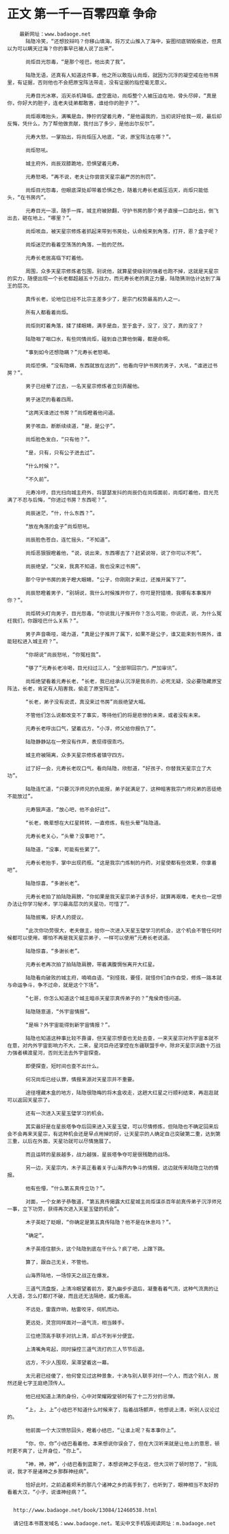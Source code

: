 # 正文 第一千一百零四章 争命
        最新网址：www.badaoge.net
          陆隐冷笑，“还想狡辩吗？你移山填海，将万丈山推入了海中，妄图彻底销毁痕迹，但真以为可以瞒天过海？你的事早已被人说了出来”。
      
          尚炬目光怨毒，“是那个哑巴，他出卖了我”。
      
          陆隐无语，还真有人知道这件事，他之所以敢指认尚炬，就因为沉浮的凝空戒在他书房里，有证据，否则他也不会把原宝阵法带走，没有证据的指控毫无意义。
      
          元寿目光冰寒，滔天杀机降临，虚空震动，尚炬整个人被压迫在地，骨头尽碎，“真是你，你好大的胆子，连老夫徒弟都敢害，谁给你的胆子？”。
      
          尚炬艰难抬头，满嘴是血，狰狞的望着元寿，“是他逼我的，当初说好给我一观，最后却反悔，凭什么，为了帮他做贡献，我付出了多少，是他出尔反尔”。
      
          元寿大怒，一掌拍出，将尚炬压入地底，“说，原宝阵法在哪？”。
      
          尚炬怒吼。
      
          城主府外，尚辰双膝跪地，恐惧望着元寿。
      
          元寿怒喝，“再不说，老夫让你尝尝天星宗最严厉的刑罚”。
      
          尚炬目光怨毒，但眼底深处却带着恐惧之色，随着元寿长老威压滔天，尚炬只能低头，“在书房内”。
      
          元寿目光一凛，随手一挥，城主府被掀翻，守护书房的那个男子直接一口血吐出，倒飞出去，砸在地上，“哪里？”。
      
          尚炬咳血，被天星宗修炼者抓起来带到书房处，认命般来到角落，打开，恩？盒子呢？
      
          尚炬迷茫的看着空荡荡的角落，一脸的茫然。
      
          元寿长老居高临下盯着他。
      
          周围，众多天星宗修炼者包围，别说他，就算星使级别的强者也跑不掉，这就是天星宗的实力，随便出现一个长老都超越五十万战力，而元寿长老的真正力量，陆隐猜测估计达到了海王的层次。
      
          真传长老，论地位已经不比宗主差多少了，是宗门权势最高的人之一。
      
          所有人都看着尚炬。
      
          尚炬则盯着角落，揉了揉眼睛，满手是血，至于盒子，没了，没了，真的没了？
      
          陆隐咽了咽口水，有些同情尚炬，碰到自己算他倒霉，都是命啊。
      
          “事到如今还想隐瞒？”元寿长老怒喝。
      
          尚炬恐惧，“没有隐瞒，东西就放在这的”，他看向守护书房的男子，大吼，“谁进过书房？”。
      
          男子已经晕了过去，一名天星宗修炼者立刻弄醒他。
      
          男子迷茫的看着四周。
      
          “这两天谁进过书房？”尚炬瞪着他问道。
      
          男子咳血，断断续续道，“是，是公子”。
      
          尚炬脸色发白，“只有他？”。
      
          “是，只有，只有公子进去过”。
      
          “什么时候？”。
      
          “不久前”。
      
          元寿冷哼，目光扫向城主府外，将瑟瑟发抖的尚辰仍在尚炬面前，尚炬盯着他，目光充满了不忍与后悔，“你进过书房？东西呢？”。
      
          尚辰迷茫，“什，什么东西？”。
      
          “放在角落的盒子”尚炬怒吼。
      
          尚辰脸色苍白，连忙摇头，“不知道”。
      
          尚炬恶狠狠瞪着他，“说，说出来，东西哪去了？赶紧说呀，说了你可以不死”。
      
          尚辰绝望，“父亲，我真不知道，我也没来过书房”。
      
          那个守护书房的男子瞪大眼睛，“公子，你刚刚才来过，还推开属下了”。
      
          尚辰怒瞪着男子，“别胡说，我什么时候推开你了，你可是狩猎境，我哪有本事推开你？”。
      
          尚炬转头盯向男子，目光怨毒，“你说我儿子推开你？怎么可能，你说谎，说，为什么冤枉我们，你跟哑巴什么关系？”。
      
          男子声音嘶哑，竭力道，“真是公子推开了属下，如果不是公子，谁又能来到书房外，谁能轻松进入城主府？”。
      
          “你胡说“尚辰怒吼，“你冤枉我”。
      
          “够了”元寿长老冷喝，目光扫过三人，“全部带回宗门，严加审讯”。
      
          尚炬绝望看着元寿长老，“长老，我已经承认沉浮是我杀的，必死无疑，没必要隐藏原宝阵法，长老，肯定有人陷害我，偷走了原宝阵法”。
      
          “长老，弟子没有说谎，真没来过书房”尚辰绝望大喊。
      
          不管他们怎么说都改变不了事实，等待他们的将是悲惨的未来，或者没有未来。
      
          元寿长老呼出口气，望着远方，“小浮，师父给你报仇了”。
      
          陆隐静静站在一旁没有作声，表现得很乖巧。
      
          城主府被隔离，众多天星宗修炼者镇守四方。
      
          过了好一会，元寿长老叹口气，看向陆隐，欣慰道，“好孩子，你替我天星宗立了大功”。
      
          陆隐连忙道，“只要沉浮师兄的仇能报，弟子就满足了，这种暗害我宗门师兄弟的恶徒绝不能放过”。
      
          元寿狠声道，“放心吧，他不会好过”。
      
          “长老，晚辈想在大红星转转，一直修炼，有些头晕”陆隐道。
      
          元寿长老关心，“头晕？没事吧？”。
      
          陆隐道，“没事，可能有些累了”。
      
          元寿长老抬手，掌中出现药瓶，“这是我宗门炼制的丹药，对星使都有些效果，你拿着吧”。
      
          陆隐惊喜，“多谢长老”。
      
          元寿长老拍了拍陆隐肩膀，“你如果是我天星宗弟子该多好，就算再艰难，老夫也一定想办法让你学习秘术，学习最高层次的天星功，可惜了”。
      
          陆隐抿嘴，好诱人的提议。
      
          “此次你功劳很大，老夫做主，给你一次进入天星玉璧学习的机会，这个机会不管任何时候都可以使用，哪怕不再是我天星宗弟子，一样可以使用”元寿长老说道。
      
          陆隐惊喜，“多谢长老”。
      
          元寿长老再次拍了拍陆隐肩膀，带着满腹惆怅离开大红星。
      
          陆隐看向破败的城主府，喃喃自语，“别怪我，要怪，就怪你们自作自受，修炼一路本就与命运争斗，争不过命，就是这个下场”。
      
          “七哥，你怎么知道这个城主暗杀天星宗真传弟子的？”鬼侯奇怪问道。
      
          陆隐随意道，“外宇宙情报”。
      
          “是嘛？外宇宙能得到新宇宙情报？”。
      
          陆隐也知道这种事比较不靠谱，但天星宗想查也无处去查，一来天星宗对外宇宙本就不在意，对内外宇宙影响力不大，二来，星河巨舟还掌控在东疆联盟手中，除非天星宗派数十万战力强者横渡星河，否则无法去外宇宙探查。
      
          即便探查，短时间也查不出什么。
      
          何况尚炬已经认罪，情报来源对天星宗并不重要。
      
          途径埋藏木盒的地方，陆隐很隐晦的将木盒收走，这趟大红星之行顺利结束，再逛逛就可以返回天星宗了。
      
          还有一次进入天星玉璧学习的机会。
      
          其实最好是在星辰塔争夺后回来进入天星玉璧，可以尽情修炼，但陆隐也不确定回来后会不会再来天星宗，有这种机会还是早点用掉的好，让天星宗的人确定自己突破第二重，达到第三重，以后在外面，天星功就可以尽情施展了。
      
          而且运转的星辰越多，战力越强，星辰塔争夺可是很残酷的战场。
      
          另一边，天星宗内，木子英正看着关于山海界内争斗的情报，这边就传来陆隐立功的情报。
      
          他有些懵，“什么第五真传立功？”。
      
          对面，一个女弟子恭敬道，“第五真传揭露大红星城主尚炬谋杀百年前真传弟子沉浮师兄一事，立下功劳，获得再次进入天星玉璧的机会”。
      
          木子英眨了眨眼，“你确定是第五真传陆隐？他不是在休息吗？”。
      
          “确定”。
      
          木子英捂住额头，这个陆隐到底在干什么？疯了吧，上蹿下跳。
      
          算了，跟自己无关，不管他。
      
          山海界陆地，一场惊天之战正在爆发。
      
          三道气流盘旋，上清冷眼望着前方，夏九幽步步退后，凝重看着气流，这种气流真的让人无语，怎么打都打不破，而且还无法隔绝，威力极高。
      
          不远处，雷霆炸响，枯雷咬牙，伺机而动。
      
          更远处，灵宫同样面对一道气流，相当棘手。
      
          三位绝顶高手联手对抗上清，却占不到半分便宜。
      
          上清嘴角弯起，同时操控三道气流打的三人节节后退。
      
          远方，不少人围观，呆滞望着这一幕。
      
          太元君已经傻了，他何曾见过这种景象，十决与别人联手对付一个人，而这个别人，居然还是七字王庭绝顶传人。
      
          他已经知道上清的身份，心中对荣耀殿堂顿时有了十二万分的忌惮。
      
          “上，上，上”小结巴不知道什么时候来了，指着战场颤声，他想说上清，听别人议论过的。
      
          他前面一个大汉愤怒回头，瞪着小结巴，“让谁上呢？有本事你上”。
      
          “你，你，你”小结巴看着他，本来想说你误会了，但在大汉听来就是让他上的意思，顿时更不爽了，让开身位，“你上”。
      
          “神，神，神”，小结巴看到蓝斯了，本想说神之手在这，但大汉听了顿时怒了，“别乱说，我才不是诸神之乡那群神经病”。
      
          恰好此时，之前追着烬禾的那几个诸神之乡的高手到了，也听到了，眼神相当不友好的看着大汉，“小子，说谁神经病？”。
      
      
      http://www.badaoge.net/book/13084/12460538.html
      
      请记住本书首发域名：www.badaoge.net。笔尖中文手机版阅读网址：m.badaoge.net